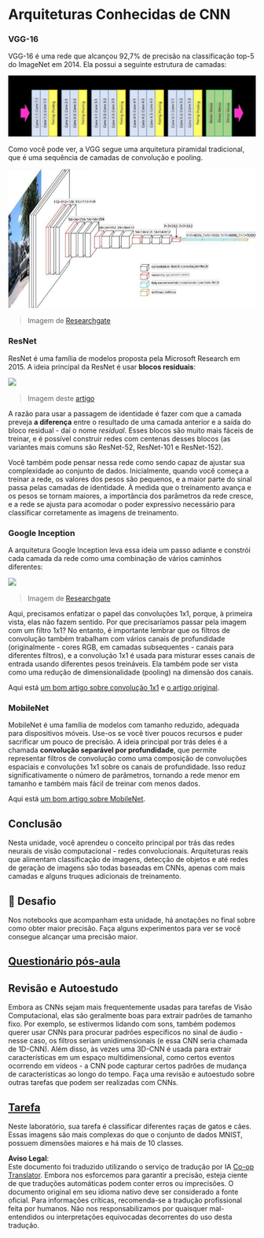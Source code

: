 <!--
CO_OP_TRANSLATOR_METADATA:
{
  "original_hash": "2f7b97b375358cb51a1e098df306bf73",
  "translation_date": "2025-08-26T09:33:07+00:00",
  "source_file": "lessons/4-ComputerVision/07-ConvNets/CNN_Architectures.md",
  "language_code": "br"
}
-->
# Arquiteturas Conhecidas de CNN

### VGG-16

VGG-16 é uma rede que alcançou 92,7% de precisão na classificação top-5 do ImageNet em 2014. Ela possui a seguinte estrutura de camadas:

![Camadas do ImageNet](../../../../../translated_images/vgg-16-arch1.d901a5583b3a51baeaab3e768567d921e5d54befa46e1e642616c5458c934028.br.jpg)

Como você pode ver, a VGG segue uma arquitetura piramidal tradicional, que é uma sequência de camadas de convolução e pooling.

![Pirâmide do ImageNet](../../../../../translated_images/vgg-16-arch.64ff2137f50dd49fdaa786e3f3a975b3f22615efd13efb19c5d22f12e01451a1.br.jpg)

> Imagem de [Researchgate](https://www.researchgate.net/figure/Vgg16-model-structure-To-get-the-VGG-NIN-model-we-replace-the-2-nd-4-th-6-th-7-th_fig2_335194493)

### ResNet

ResNet é uma família de modelos proposta pela Microsoft Research em 2015. A ideia principal da ResNet é usar **blocos residuais**:

<img src="images/resnet-block.png" width="300"/>

> Imagem deste [artigo](https://arxiv.org/pdf/1512.03385.pdf)

A razão para usar a passagem de identidade é fazer com que a camada preveja **a diferença** entre o resultado de uma camada anterior e a saída do bloco residual - daí o nome *residual*. Esses blocos são muito mais fáceis de treinar, e é possível construir redes com centenas desses blocos (as variantes mais comuns são ResNet-52, ResNet-101 e ResNet-152).

Você também pode pensar nessa rede como sendo capaz de ajustar sua complexidade ao conjunto de dados. Inicialmente, quando você começa a treinar a rede, os valores dos pesos são pequenos, e a maior parte do sinal passa pelas camadas de identidade. À medida que o treinamento avança e os pesos se tornam maiores, a importância dos parâmetros da rede cresce, e a rede se ajusta para acomodar o poder expressivo necessário para classificar corretamente as imagens de treinamento.

### Google Inception

A arquitetura Google Inception leva essa ideia um passo adiante e constrói cada camada da rede como uma combinação de vários caminhos diferentes:

<img src="images/inception.png" width="400"/>

> Imagem de [Researchgate](https://www.researchgate.net/figure/Inception-module-with-dimension-reductions-left-and-schema-for-Inception-ResNet-v1_fig2_355547454)

Aqui, precisamos enfatizar o papel das convoluções 1x1, porque, à primeira vista, elas não fazem sentido. Por que precisaríamos passar pela imagem com um filtro 1x1? No entanto, é importante lembrar que os filtros de convolução também trabalham com vários canais de profundidade (originalmente - cores RGB, em camadas subsequentes - canais para diferentes filtros), e a convolução 1x1 é usada para misturar esses canais de entrada usando diferentes pesos treináveis. Ela também pode ser vista como uma redução de dimensionalidade (pooling) na dimensão dos canais.

Aqui está [um bom artigo sobre convolução 1x1](https://medium.com/analytics-vidhya/talented-mr-1x1-comprehensive-look-at-1x1-convolution-in-deep-learning-f6b355825578) e [o artigo original](https://arxiv.org/pdf/1312.4400.pdf).

### MobileNet

MobileNet é uma família de modelos com tamanho reduzido, adequada para dispositivos móveis. Use-os se você tiver poucos recursos e puder sacrificar um pouco de precisão. A ideia principal por trás deles é a chamada **convolução separável por profundidade**, que permite representar filtros de convolução como uma composição de convoluções espaciais e convoluções 1x1 sobre os canais de profundidade. Isso reduz significativamente o número de parâmetros, tornando a rede menor em tamanho e também mais fácil de treinar com menos dados.

Aqui está [um bom artigo sobre MobileNet](https://medium.com/analytics-vidhya/image-classification-with-mobilenet-cc6fbb2cd470).

## Conclusão

Nesta unidade, você aprendeu o conceito principal por trás das redes neurais de visão computacional - redes convolucionais. Arquiteturas reais que alimentam classificação de imagens, detecção de objetos e até redes de geração de imagens são todas baseadas em CNNs, apenas com mais camadas e alguns truques adicionais de treinamento.

## 🚀 Desafio

Nos notebooks que acompanham esta unidade, há anotações no final sobre como obter maior precisão. Faça alguns experimentos para ver se você consegue alcançar uma precisão maior.

## [Questionário pós-aula](https://red-field-0a6ddfd03.1.azurestaticapps.net/quiz/207)

## Revisão e Autoestudo

Embora as CNNs sejam mais frequentemente usadas para tarefas de Visão Computacional, elas são geralmente boas para extrair padrões de tamanho fixo. Por exemplo, se estivermos lidando com sons, também podemos querer usar CNNs para procurar padrões específicos no sinal de áudio - nesse caso, os filtros seriam unidimensionais (e essa CNN seria chamada de 1D-CNN). Além disso, às vezes uma 3D-CNN é usada para extrair características em um espaço multidimensional, como certos eventos ocorrendo em vídeos - a CNN pode capturar certos padrões de mudança de características ao longo do tempo. Faça uma revisão e autoestudo sobre outras tarefas que podem ser realizadas com CNNs.

## [Tarefa](lab/README.md)

Neste laboratório, sua tarefa é classificar diferentes raças de gatos e cães. Essas imagens são mais complexas do que o conjunto de dados MNIST, possuem dimensões maiores e há mais de 10 classes.

**Aviso Legal**:  
Este documento foi traduzido utilizando o serviço de tradução por IA [Co-op Translator](https://github.com/Azure/co-op-translator). Embora nos esforcemos para garantir a precisão, esteja ciente de que traduções automáticas podem conter erros ou imprecisões. O documento original em seu idioma nativo deve ser considerado a fonte oficial. Para informações críticas, recomenda-se a tradução profissional feita por humanos. Não nos responsabilizamos por quaisquer mal-entendidos ou interpretações equivocadas decorrentes do uso desta tradução.